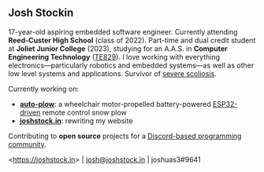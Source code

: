 ## Josh Stockin

17-year-old aspiring embedded software engineer. Currently attending **Reed-Custer High School** (class of 2022). Part-time and dual credit student at **Joliet Junior College** (2023), studying for an A.A.S. in **Computer Engineering Technology** ([TE829](http://catalog.jjc.edu/preview_program.php?catoid=23&poid=12208)). I love working with everything electronics—particularly robotics and embedded systems—as well as other low level systems and applications. Survivor of [severe scoliosis](https://joshuas3.s3.amazonaws.com/images/scoliosis.png).

Currently working on:
* [**auto-plow**](https://github.com/JoshuaS3/auto-plow): a wheelchair motor-propelled battery-powered [ESP32-driven](https://www.youtube.com/watch?v=lfSqagByDVk) remote control snow plow
* [**joshstock.in**](https://github.com/JoshuaS3/joshstock.in): rewriting my website

Contributing to **open source** projects for a [Discord-based programming community](https://github.com/strinking).

&lt;<https://joshstock.in>&gt; | josh@joshstock.in | joshuas3#9641
